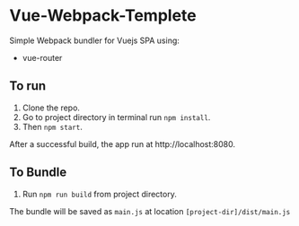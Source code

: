 # Vue-Webpack-Templete
Simple Webpack bundler for Vuejs SPA using:
* vue-router

## To run
1. Clone the repo.
2. Go to project directory in terminal run `npm install`.
3. Then `npm start`.

After a successful build, the app run at http://localhost:8080.

## To Bundle
1. Run `npm run build` from project directory.

The bundle will be saved as `main.js` at location `[project-dir]/dist/main.js`